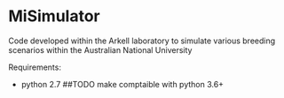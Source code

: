 # MiSimulator
Code developed within the Arkell laboratory to simulate various breeding scenarios within the Australian National University


Requirements: 
* python 2.7 ##TODO make comptaible with python 3.6+
